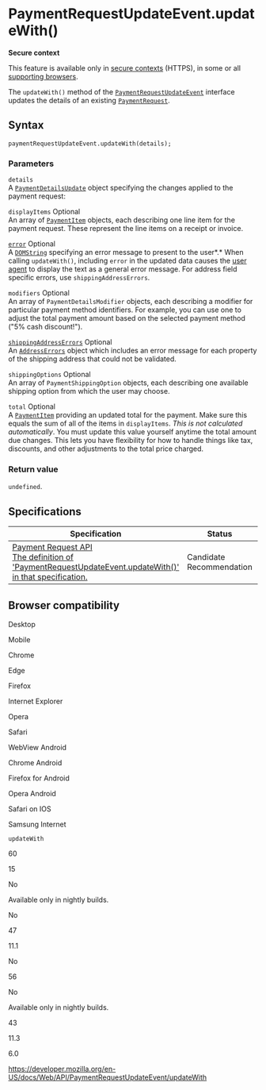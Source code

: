 PaymentRequestUpdateEvent.updateWith()
======================================

**Secure context**

This feature is available only in [secure contexts](https://developer.mozilla.org/en-US/docs/Web/Security/Secure_Contexts) (HTTPS), in some or all [supporting browsers](#browser_compatibility).

The `updateWith()` method of the [`PaymentRequestUpdateEvent`](../paymentrequestupdateevent) interface updates the details of an existing [`PaymentRequest`](../paymentrequest).

Syntax
------

    paymentRequestUpdateEvent.updateWith(details);

### Parameters

`details`  
A [`PaymentDetailsUpdate`](../paymentdetailsupdate) object specifying the changes applied to the payment request:

 <span class="page-not-created">`displayItems`</span> <span class="badge inline optional">Optional</span>   
An array of [`PaymentItem`](../paymentitem) objects, each describing one line item for the payment request. These represent the line items on a receipt or invoice.

 [`error`](../paymentdetailsupdate/error) <span class="badge inline optional">Optional</span>   
A [`DOMString`](../domstring) specifying an error message to present to the user*.* When calling <span class="page-not-created">`updateWith()`</span>, including `error` in the updated data causes the [user agent](https://developer.mozilla.org/en-US/docs/Glossary/User_agent) to display the text as a general error message. For address field specific errors, use `shippingAddressErrors`.

 <span class="page-not-created">`modifiers`</span> <span class="badge inline optional">Optional</span>   
An array of <span class="page-not-created">`PaymentDetailsModifier`</span> objects, each describing a modifier for particular payment method identifiers. For example, you can use one to adjust the total payment amount based on the selected payment method ("5% cash discount!").

 [`shippingAddressErrors`](../paymentdetailsupdate/shippingaddresserrors) <span class="badge inline optional">Optional</span>   
An [`AddressErrors`](../addresserrors) object which includes an error message for each property of the shipping address that could not be validated.

 <span class="page-not-created">`shippingOptions`</span> <span class="badge inline optional">Optional</span>   
An array of <span class="page-not-created">`PaymentShippingOption`</span> objects, each describing one available shipping option from which the user may choose.

 <span class="page-not-created">`total`</span> <span class="badge inline optional">Optional</span>   
A [`PaymentItem`](../paymentitem) providing an updated total for the payment. Make sure this equals the sum of all of the items in `displayItems`. *This is not calculated automatically*. You must update this value yourself anytime the total amount due changes. This lets you have flexibility for how to handle things like tax, discounts, and other adjustments to the total price charged.

### Return value

`undefined`.

Specifications
--------------

<table><thead><tr class="header"><th>Specification</th><th>Status</th><th>Comment</th></tr></thead><tbody><tr class="odd"><td><a href="https://w3c.github.io/payment-request/#updatewith-method">Payment Request API<br />
<span class="small">The definition of 'PaymentRequestUpdateEvent.updateWith()' in that specification.</span></a></td><td><span class="spec-cr">Candidate Recommendation</span></td><td>Initial definition.</td></tr></tbody></table>

Browser compatibility
---------------------

Desktop

Mobile

Chrome

Edge

Firefox

Internet Explorer

Opera

Safari

WebView Android

Chrome Android

Firefox for Android

Opera Android

Safari on IOS

Samsung Internet

`updateWith`

60

15

No

Available only in nightly builds.

No

47

11.1

No

56

No

Available only in nightly builds.

43

11.3

6.0

<a href="https://developer.mozilla.org/en-US/docs/Web/API/PaymentRequestUpdateEvent/updateWith" class="_attribution-link">https://developer.mozilla.org/en-US/docs/Web/API/PaymentRequestUpdateEvent/updateWith</a>
